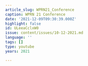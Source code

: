 ```yaml
---
article_slug: WPRN21_Conference
caption: WPRN 21 Conference
date: '2021-12-09T09:30:39.000Z'
highlight: false
id: ULeeaCclxW0
issue: content/issues/10-12-2021.md
language: ''
tags: []
type: youtube
years: 2021

---
```

